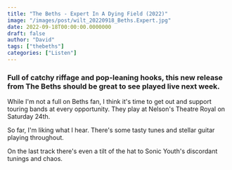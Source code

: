 ```yaml
---
title: "The Beths - Expert In A Dying Field (2022)"
image: "/images/post/wilt_20220918_Beths.Expert.jpg"
date: 2022-09-18T00:00:00.0000000
draft: false
author: "David"
tags: ["thebeths"]
categories: ["Listen"]
---
```

### Full of catchy riffage and pop-leaning hooks, this new release from The Beths should be great to see played live next week.

 While I'm not a full on Beths fan, I think it's time to get out and support touring bands at every opportunity. They play at Nelson's Theatre Royal on Saturday 24th.

 So far, I'm liking what I hear. There's some tasty tunes and stellar guitar playing throughout.

 On the last track there's even a tilt of the hat to Sonic Youth's discordant tunings and chaos.